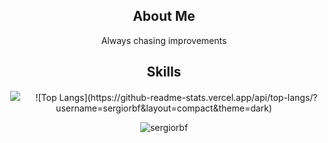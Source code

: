 <h2 align="center">About Me </h2>
 <p align="center"> Always chasing improvements </p>
    

<h2 align="center">Skills </h2>

<div align="center">
  <a href="https://skillicons.dev" style="display: inline-block; margin-right: 20px;">
    <img src="https://skillicons.dev/icons?i=angular,react,ts,js,cs,go,mysql" />
  </a>
![Top Langs](https://github-readme-stats.vercel.app/api/top-langs/?username=sergiorbf&layout=compact&theme=dark) 
</div>

<p></p>

<p align="center">
  <img align="center" src="https://github-readme-streak-stats.herokuapp.com/?user=sergiorbf&theme=gruvbox" alt="sergiorbf" />
</p>

